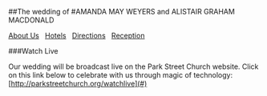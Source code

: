 
##The wedding of
#AMANDA MAY WEYERS <span>and</span> ALISTAIR GRAHAM MACDONALD

[About Us](about-us) &nbsp; [Hotels](hotels) &nbsp; [Directions](directions) &nbsp; [Reception](reception)

###Watch Live

Our wedding will be broadcast live on the Park Street Church website. Click on this link below to celebrate with us through magic of technology: 
[http://parkstreetchurch.org/watchlive](#)